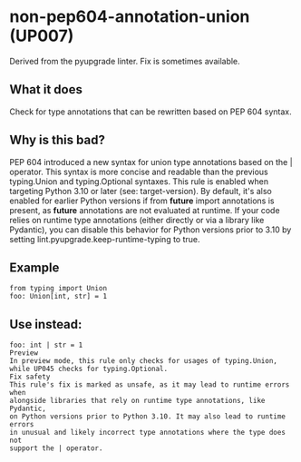 # non-pep604-annotation-union (UP007)
Derived from the pyupgrade linter.
Fix is sometimes available.
## What it does
Check for type annotations that can be rewritten based on PEP 604 syntax.
## Why is this bad?
PEP 604 introduced a new syntax for union type annotations based on the
| operator. This syntax is more concise and readable than the previous
typing.Union and typing.Optional syntaxes.
This rule is enabled when targeting Python 3.10 or later (see:
target-version). By default, it's also enabled for earlier Python
versions if from __future__ import annotations is present, as
__future__ annotations are not evaluated at runtime. If your code relies
on runtime type annotations (either directly or via a library like
Pydantic), you can disable this behavior for Python versions prior to 3.10
by setting lint.pyupgrade.keep-runtime-typing to true.
## Example
```
from typing import Union
foo: Union[int, str] = 1
```
## Use instead:
```
foo: int | str = 1
Preview
In preview mode, this rule only checks for usages of typing.Union,
while UP045 checks for typing.Optional.
Fix safety
This rule's fix is marked as unsafe, as it may lead to runtime errors when
alongside libraries that rely on runtime type annotations, like Pydantic,
on Python versions prior to Python 3.10. It may also lead to runtime errors
in unusual and likely incorrect type annotations where the type does not
support the | operator.
```